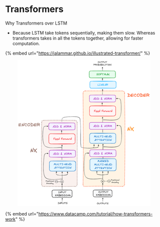 # Transformers

Why Transformers over LSTM

* Because LSTM take tokens sequentially, making them slow. Whereas transformers takes in all the tokens together, allowing for faster computation.&#x20;

{% embed url="https://jalammar.github.io/illustrated-transformer/" %}

<figure><img src=".gitbook/assets/image (166).png" alt=""><figcaption></figcaption></figure>

{% embed url="https://www.datacamp.com/tutorial/how-transformers-work" %}
